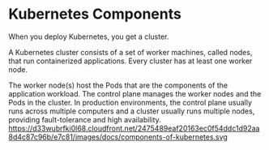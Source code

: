 # Kubernetes Components

When you deploy Kubernetes, you get a cluster.

A Kubernetes cluster consists of a set of worker machines, called nodes, that run containerized applications. 
Every cluster has at least one worker node.

The worker node(s) host the Pods that are the components of the application workload. 
The control plane manages the worker nodes and the Pods in the cluster. In production environments, the control plane usually runs across multiple computers and a cluster usually runs multiple nodes, providing fault-tolerance and high availability.
https://d33wubrfki0l68.cloudfront.net/2475489eaf20163ec0f54ddc1d92aa8d4c87c96b/e7c81/images/docs/components-of-kubernetes.svg

